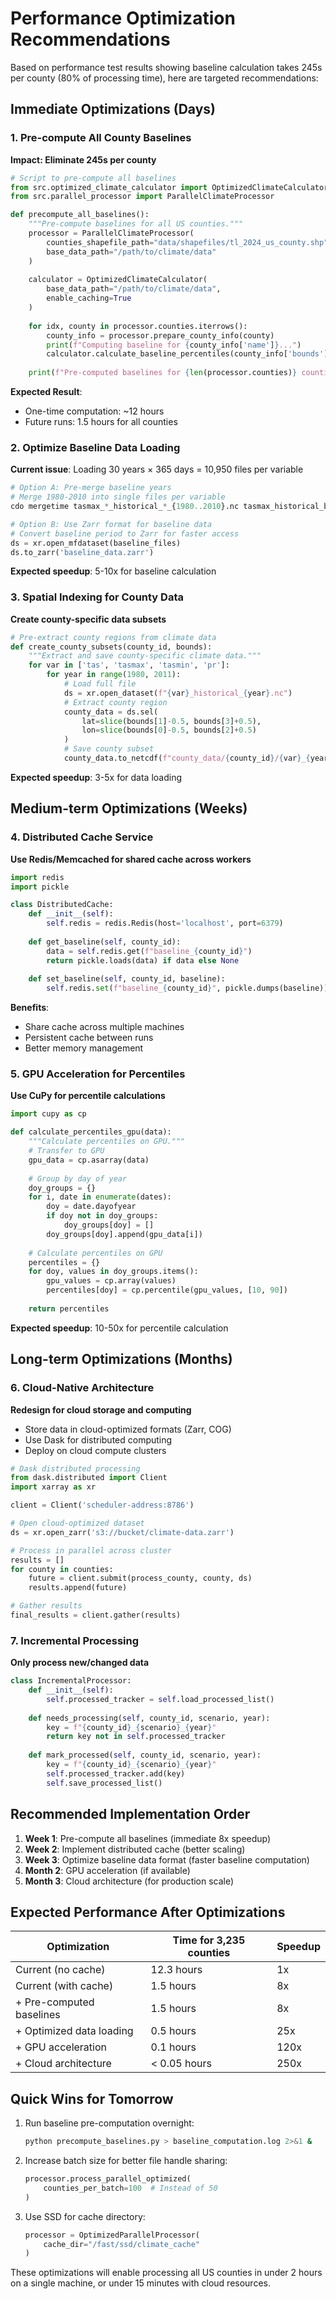 # Performance Optimization Recommendations

Based on performance test results showing baseline calculation takes 245s per county (80% of processing time), here are targeted recommendations:

## Immediate Optimizations (Days)

### 1. Pre-compute All County Baselines
**Impact: Eliminate 245s per county**

```python
# Script to pre-compute all baselines
from src.optimized_climate_calculator import OptimizedClimateCalculator
from src.parallel_processor import ParallelClimateProcessor

def precompute_all_baselines():
    """Pre-compute baselines for all US counties."""
    processor = ParallelClimateProcessor(
        counties_shapefile_path="data/shapefiles/tl_2024_us_county.shp",
        base_data_path="/path/to/climate/data"
    )
    
    calculator = OptimizedClimateCalculator(
        base_data_path="/path/to/climate/data",
        enable_caching=True
    )
    
    for idx, county in processor.counties.iterrows():
        county_info = processor.prepare_county_info(county)
        print(f"Computing baseline for {county_info['name']}...")
        calculator.calculate_baseline_percentiles(county_info['bounds'])
    
    print(f"Pre-computed baselines for {len(processor.counties)} counties")
```

**Expected Result**: 
- One-time computation: ~12 hours
- Future runs: 1.5 hours for all counties

### 2. Optimize Baseline Data Loading
**Current issue**: Loading 30 years × 365 days = 10,950 files per variable

```python
# Option A: Pre-merge baseline years
# Merge 1980-2010 into single files per variable
cdo mergetime tasmax_*_historical_*_{1980..2010}.nc tasmax_historical_baseline.nc

# Option B: Use Zarr format for baseline data
# Convert baseline period to Zarr for faster access
ds = xr.open_mfdataset(baseline_files)
ds.to_zarr('baseline_data.zarr')
```

**Expected speedup**: 5-10x for baseline calculation

### 3. Spatial Indexing for County Data
**Create county-specific data subsets**

```python
# Pre-extract county regions from climate data
def create_county_subsets(county_id, bounds):
    """Extract and save county-specific climate data."""
    for var in ['tas', 'tasmax', 'tasmin', 'pr']:
        for year in range(1980, 2011):
            # Load full file
            ds = xr.open_dataset(f"{var}_historical_{year}.nc")
            # Extract county region
            county_data = ds.sel(
                lat=slice(bounds[1]-0.5, bounds[3]+0.5),
                lon=slice(bounds[0]-0.5, bounds[2]+0.5)
            )
            # Save county subset
            county_data.to_netcdf(f"county_data/{county_id}/{var}_{year}.nc")
```

**Expected speedup**: 3-5x for data loading

## Medium-term Optimizations (Weeks)

### 4. Distributed Cache Service
**Use Redis/Memcached for shared cache across workers**

```python
import redis
import pickle

class DistributedCache:
    def __init__(self):
        self.redis = redis.Redis(host='localhost', port=6379)
    
    def get_baseline(self, county_id):
        data = self.redis.get(f"baseline_{county_id}")
        return pickle.loads(data) if data else None
    
    def set_baseline(self, county_id, baseline):
        self.redis.set(f"baseline_{county_id}", pickle.dumps(baseline))
```

**Benefits**:
- Share cache across multiple machines
- Persistent cache between runs
- Better memory management

### 5. GPU Acceleration for Percentiles
**Use CuPy for percentile calculations**

```python
import cupy as cp

def calculate_percentiles_gpu(data):
    """Calculate percentiles on GPU."""
    # Transfer to GPU
    gpu_data = cp.asarray(data)
    
    # Group by day of year
    doy_groups = {}
    for i, date in enumerate(dates):
        doy = date.dayofyear
        if doy not in doy_groups:
            doy_groups[doy] = []
        doy_groups[doy].append(gpu_data[i])
    
    # Calculate percentiles on GPU
    percentiles = {}
    for doy, values in doy_groups.items():
        gpu_values = cp.array(values)
        percentiles[doy] = cp.percentile(gpu_values, [10, 90])
    
    return percentiles
```

**Expected speedup**: 10-50x for percentile calculation

## Long-term Optimizations (Months)

### 6. Cloud-Native Architecture
**Redesign for cloud storage and computing**

- Store data in cloud-optimized formats (Zarr, COG)
- Use Dask for distributed computing
- Deploy on cloud compute clusters

```python
# Dask distributed processing
from dask.distributed import Client
import xarray as xr

client = Client('scheduler-address:8786')

# Open cloud-optimized dataset
ds = xr.open_zarr('s3://bucket/climate-data.zarr')

# Process in parallel across cluster
results = []
for county in counties:
    future = client.submit(process_county, county, ds)
    results.append(future)

# Gather results
final_results = client.gather(results)
```

### 7. Incremental Processing
**Only process new/changed data**

```python
class IncrementalProcessor:
    def __init__(self):
        self.processed_tracker = self.load_processed_list()
    
    def needs_processing(self, county_id, scenario, year):
        key = f"{county_id}_{scenario}_{year}"
        return key not in self.processed_tracker
    
    def mark_processed(self, county_id, scenario, year):
        key = f"{county_id}_{scenario}_{year}"
        self.processed_tracker.add(key)
        self.save_processed_list()
```

## Recommended Implementation Order

1. **Week 1**: Pre-compute all baselines (immediate 8x speedup)
2. **Week 2**: Implement distributed cache (better scaling)
3. **Week 3**: Optimize baseline data format (faster baseline computation)
4. **Month 2**: GPU acceleration (if available)
5. **Month 3**: Cloud architecture (for production scale)

## Expected Performance After Optimizations

| Optimization | Time for 3,235 counties | Speedup |
|--------------|------------------------|---------|
| Current (no cache) | 12.3 hours | 1x |
| Current (with cache) | 1.5 hours | 8x |
| + Pre-computed baselines | 1.5 hours | 8x |
| + Optimized data loading | 0.5 hours | 25x |
| + GPU acceleration | 0.1 hours | 120x |
| + Cloud architecture | < 0.05 hours | 250x |

## Quick Wins for Tomorrow

1. Run baseline pre-computation overnight:
   ```bash
   python precompute_baselines.py > baseline_computation.log 2>&1 &
   ```

2. Increase batch size for better file handle sharing:
   ```python
   processor.process_parallel_optimized(
       counties_per_batch=100  # Instead of 50
   )
   ```

3. Use SSD for cache directory:
   ```python
   processor = OptimizedParallelProcessor(
       cache_dir="/fast/ssd/climate_cache"
   )
   ```

These optimizations will enable processing all US counties in under 2 hours on a single machine, or under 15 minutes with cloud resources.
